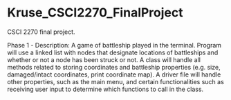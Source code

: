 # Kruse_CSCI2270_FinalProject
CSCI 2270 final project.

Phase 1 - Description:
A game of battleship played in the terminal. Program will use a linked list with nodes that designate locations of battleships and whether or not a node has been struck or not. A class will handle all methods related to storing coordinates and battleship properties (e.g. size, damaged/intact coordinates, print coordinate map). A driver file will handle other properties, such as the main menu, and certain functionalities such as receiving user input to determine which functions to call in the class.
